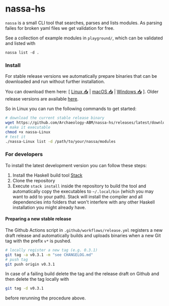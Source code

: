 # nassa-hs

`nassa` is a small CLI tool that searches, parses and lists modules. As parsing failes for broken yaml files we get validation for free.

See a collection of example modules in `playground/`, which can be validated and listed with

```
nassa list -d .
```

### Install

For stable release versions we automatically prepare binaries that can be downloaded and run without further installation.

You can download them here: [ [Linux 📥](https://github.com/Archaeology-ABM/nassa-hs/releases/latest/download/nassa-Linux) | [macOS 📥](https://github.com/Archaeology-ABM/nassa-hs/releases/latest/download/nassa-macOS) | [Windows 📥](https://github.com/Archaeology-ABM/nassa-hs/releases/latest/download/nassa-Windows.exe) ]. Older release versions are available [here](https://github.com/Archaeology-ABM/nassa-hs/releases).

So in Linux you can run the following commands to get started:

```bash
# download the current stable release binary
wget https://github.com/Archaeology-ABM/nassa-hs/releases/latest/download/nassa-Linux
# make it executable
chmod +x nassa-Linux
# test it
./nassa-Linux list -d /path/to/your/nassa/modules
```

### For developers

To install the latest development version you can follow these steps:

1. Install the Haskell build tool [Stack](https://docs.haskellstack.org/en/stable/README/)
2. Clone the repository
3. Execute `stack install` inside the repository to build the tool and automatically copy the executables to `~/.local/bin` (which you may want to add to your path). Stack will install the compiler and all dependencies into folders that won't interfere with any other Haskell installation you might already have.

#### Preparing a new stable release

The Github Actions script in `.github/workflows/release.yml` registers a new draft release and automatically builds and uploads binaries when a new Git tag with the prefix `v*` is pushed. 

```bash
# locally register a new tag (e.g. 0.3.1)
git tag -a v0.3.1 -m "see CHANGELOG.md"
# push tag
git push origin v0.3.1
```

In case of a failing build delete the tag and the release draft on Github and then delete the tag locally with

```bash
git tag -d v0.3.1
```

before rerunning the procedure above.

